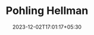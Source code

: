 ---
weight: 915
title: "Pohling Hellman"
description: ""
icon: "article"
date: "2023-12-02T17:01:17+05:30"
lastmod: "2023-12-02T17:01:17+05:30"
draft: true
toc: true
---